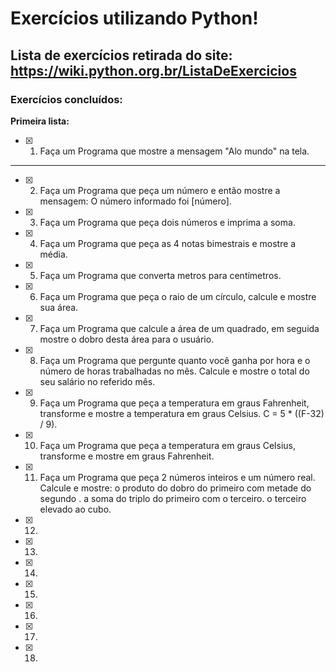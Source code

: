 # Exercícios utilizando Python!
 ## Lista de exercícios retirada do site: https://wiki.python.org.br/ListaDeExercicios
 ### Exercícios concluídos:
 **Primeira lista:**
 - [x] 1. Faça um Programa que mostre a mensagem "Alo mundo" na tela. 
 ---
 - [x] 2. Faça um Programa que peça um número e então mostre a mensagem: O número informado foi [número].
 - [x] 3. Faça um Programa que peça dois números e imprima a soma.
 - [x] 4. Faça um Programa que peça as 4 notas bimestrais e mostre a média.
 - [x] 5. Faça um Programa que converta metros para centímetros.
 - [x] 6. Faça um Programa que peça o raio de um círculo, calcule e mostre sua área.
 - [x] 7. Faça um Programa que calcule a área de um quadrado, em seguida mostre o dobro desta área para o usuário.
 - [x] 8. Faça um Programa que pergunte quanto você ganha por hora e o número de horas trabalhadas no mês. Calcule e mostre o total do seu salário no referido mês.
 - [x] 9. Faça um Programa que peça a temperatura em graus Fahrenheit, transforme e mostre a temperatura em graus Celsius. C = 5 * ((F-32) / 9).
 - [x] 10. Faça um Programa que peça a temperatura em graus Celsius, transforme e mostre em graus Fahrenheit.
 - [x] 11. Faça um Programa que peça 2 números inteiros e um número real. Calcule e mostre:
o produto do dobro do primeiro com metade do segundo .
a soma do triplo do primeiro com o terceiro.
o terceiro elevado ao cubo.
 - [x] 12. 
 - [x] 13. 
 - [x] 14. 
 - [x] 15. 
 - [x] 16. 
 - [x] 17. 
 - [x] 18. 


